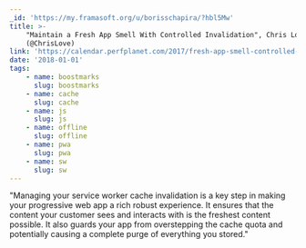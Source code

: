```yaml
---
_id: 'https://my.framasoft.org/u/borisschapira/?hbl5Mw'
title: >-
    "Maintain a Fresh App Smell With Controlled Invalidation", Chris Love
    (@ChrisLove)
link: 'https://calendar.perfplanet.com/2017/fresh-app-smell-controlled-invalidation/'
date: '2018-01-01'
tags:
    - name: boostmarks
      slug: boostmarks
    - name: cache
      slug: cache
    - name: js
      slug: js
    - name: offline
      slug: offline
    - name: pwa
      slug: pwa
    - name: sw
      slug: sw
---
```


<div class="markdown"><p>&quot;Managing your service worker cache invalidation is a key step in making your progressive web app a rich robust experience. It ensures that the content your customer sees and interacts with is the freshest content possible. It also guards your app from overstepping the cache quota and potentially causing a complete purge of everything you stored.&quot;
</p></div>
